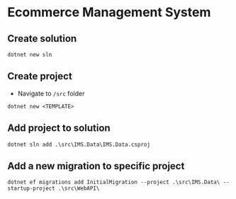 # Ecommerce Management System

## Create solution

```
dotnet new sln
```

## Create project

- Navigate to `/src` folder

```
dotnet new <TEMPLATE>
```

## Add project to solution

```
dotnet sln add .\src\IMS.Data\IMS.Data.csproj
```

## Add a new migration to specific project

```
dotnet ef migrations add InitialMigration --project .\src\IMS.Data\ --startup-project .\src\WebAPI\ 
```

